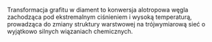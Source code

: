 Transformacja grafitu w diament to konwersja alotropowa węgla zachodząca pod ekstremalnym ciśnieniem i wysoką temperaturą, prowadząca do zmiany struktury warstwowej na trójwymiarową sieć o wyjątkowo silnych wiązaniach chemicznych.
